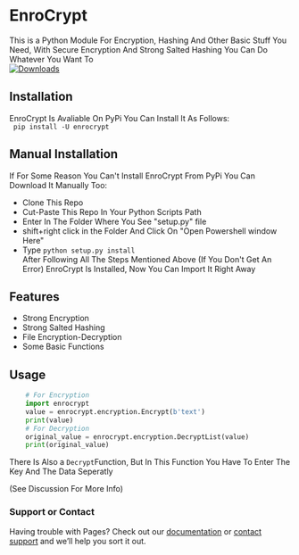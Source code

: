 # EnroCrypt
This is a Python Module For Encryption, Hashing And Other Basic Stuff You Need, With Secure Encryption And Strong Salted Hashing You Can Do Whatever You Want To <br> 
[![Downloads](https://static.pepy.tech/personalized-badge/enrocrypt?period=total&units=international_system&left_color=yellow&right_color=red&left_text=Downloads)](https://pepy.tech/project/enrocrypt)
## Installation
EnroCrypt Is Avaliable On <a style="text-decoration:none;" herf="https://pypi.org/projects/enrocrypt">PyPi </a>You Can Install It As Follows:<br>
```` pip install -U enrocrypt````
## Manual Installation 
If For Some Reason You Can't Install EnroCrypt From PyPi You Can Download It Manually Too:
* Clone This Repo 
* Cut-Paste This Repo In Your Python Scripts Path
* Enter In The Folder Where You See "setup.py" file
* shift+right click in the Folder And Click On "Open Powershell window Here"
* Type `python setup.py install`<br>
After Following All The Steps Mentioned Above (If You Don't Get An Error) EnroCrypt Is Installed, Now You Can Import It Right Away
## Features
* Strong Encryption
* Strong Salted Hashing
* File Encryption-Decryption
* Some Basic Functions
## Usage 
```python
    # For Encryption
    import enrocrypt
    value = enrocrypt.encryption.Encrypt(b'text')
    print(value)
    # For Decryption
    original_value = enrocrypt.encryption.DecryptList(value)
    print(original_value)
```
There Is Also a `Decrypt`Function, But In This Function You Have To Enter The Key And The Data Seperatly

(See Discussion For More Info)


### Support or Contact

Having trouble with Pages? Check out our [documentation](https://docs.github.com/categories/github-pages-basics/) or [contact support](https://support.github.com/contact) and we’ll help you sort it out.
